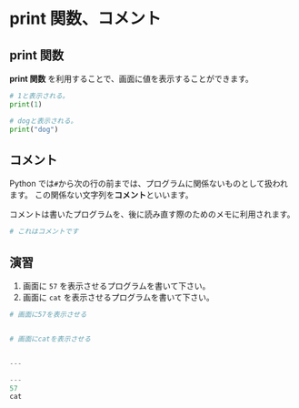 # print 関数、コメント

## print 関数

**print 関数** を利用することで、画面に値を表示することができます。

```py
# 1と表示される。
print(1)

# dogと表示される。
print("dog")
```

## コメント

Python では`#`から次の行の前までは、プログラムに関係ないものとして扱われます。
この関係ない文字列を**コメント**といいます。

コメントは書いたプログラムを、後に読み直す際のためのメモに利用されます。

```py
# これはコメントです
```

## 演習

1. 画面に `57` を表示させるプログラムを書いて下さい。
2. 画面に `cat` を表示させるプログラムを書いて下さい。

```py
# 画面に57を表示させる


# 画面にcatを表示させる


---

---
57
cat
```
